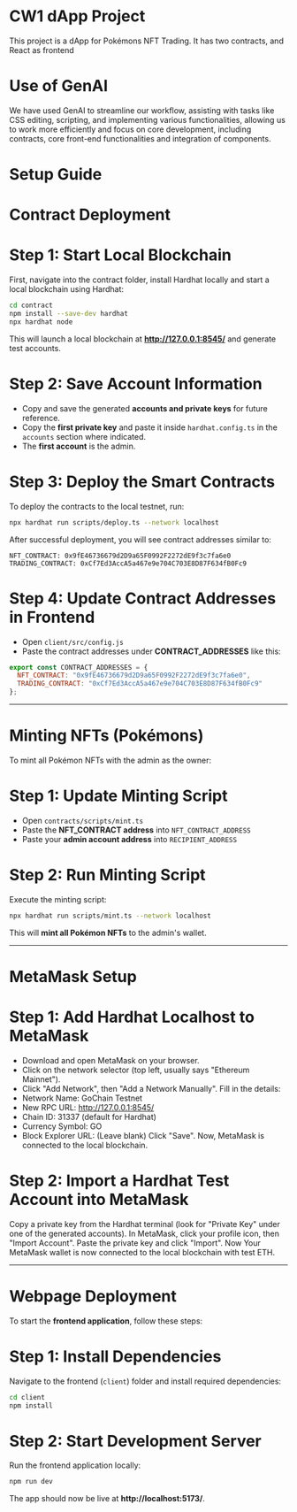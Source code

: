 # CW1 dApp Project
This project is a dApp for Pokémons NFT Trading. It has two contracts, and React as frontend

# Use of GenAI
We have used GenAI to streamline our workflow, assisting with tasks like CSS editing, scripting, and implementing various functionalities, allowing us to work more efficiently and focus on core development, including contracts, core front-end functionalities and integration of components.

# Setup Guide
# Contract Deployment
# Step 1: Start Local Blockchain
First, navigate into the contract folder, install Hardhat locally and start a local blockchain using Hardhat:
```sh
cd contract
npm install --save-dev hardhat
npx hardhat node
```
This will launch a local blockchain at **http://127.0.0.1:8545/** and generate test accounts.

# Step 2: Save Account Information
- Copy and save the generated **accounts and private keys** for future reference.
- Copy the **first private key** and paste it inside `hardhat.config.ts` in the `accounts` section where indicated.
- The **first account** is the admin.

# Step 3: Deploy the Smart Contracts
To deploy the contracts to the local testnet, run:
```sh
npx hardhat run scripts/deploy.ts --network localhost
```
After successful deployment, you will see contract addresses similar to:

```
NFT_CONTRACT: 0x9fE46736679d2D9a65F0992F2272dE9f3c7fa6e0
TRADING_CONTRACT: 0xCf7Ed3AccA5a467e9e704C703E8D87F634fB0Fc9
```

# Step 4: Update Contract Addresses in Frontend
- Open `client/src/config.js`
- Paste the contract addresses under **CONTRACT_ADDRESSES** like this:

```javascript
export const CONTRACT_ADDRESSES = {
  NFT_CONTRACT: "0x9fE46736679d2D9a65F0992F2272dE9f3c7fa6e0",
  TRADING_CONTRACT: "0xCf7Ed3AccA5a467e9e704C703E8D87F634fB0Fc9"
};
```

------------------

# Minting NFTs (Pokémons)
To mint all Pokémon NFTs with the admin as the owner:

# Step 1: Update Minting Script
- Open `contracts/scripts/mint.ts`
- Paste the **NFT_CONTRACT address** into `NFT_CONTRACT_ADDRESS`
- Paste your **admin account address** into `RECIPIENT_ADDRESS`

# Step 2: Run Minting Script
Execute the minting script:
```sh
npx hardhat run scripts/mint.ts --network localhost
```

This will **mint all Pokémon NFTs** to the admin's wallet.

------------------

# MetaMask Setup
# Step 1: Add Hardhat Localhost to MetaMask
- Download and open MetaMask on your browser.
- Click on the network selector (top left, usually says "Ethereum Mainnet").
- Click "Add Network", then "Add a Network Manually".
Fill in the details:
- Network Name: GoChain Testnet
- New RPC URL: http://127.0.0.1:8545/
- Chain ID: 31337 (default for Hardhat)
- Currency Symbol: GO
- Block Explorer URL: (Leave blank)
Click "Save".
Now, MetaMask is connected to the local blockchain.

# Step 2: Import a Hardhat Test Account into MetaMask
Copy a private key from the Hardhat terminal (look for "Private Key" under one of the generated accounts).
In MetaMask, click your profile icon, then "Import Account".
Paste the private key and click "Import".
Now Your MetaMask wallet is now connected to the local blockchain with test ETH.

------------------

# Webpage Deployment
To start the **frontend application**, follow these steps:

# Step 1: Install Dependencies
Navigate to the frontend (`client`) folder and install required dependencies:
```sh
cd client
npm install
```

# Step 2: Start Development Server
Run the frontend application locally:
```sh
npm run dev
```

The app should now be live at **http://localhost:5173/**.